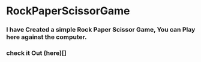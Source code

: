 # RockPaperScissorGame
### I have Created a simple Rock Paper Scissor Game, You can Play here against the computer.
### check it Out (here)[]
